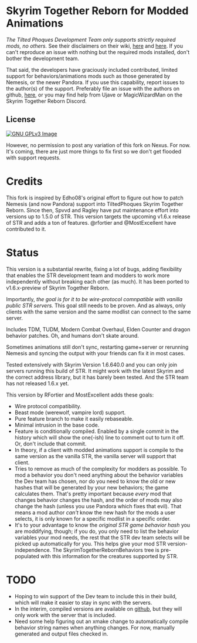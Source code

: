 # Skyrim Together Reborn for Modded Animations

_The Tilted Phoques Development Team only supports strictly required mods, no others._ See their disclaimers on their wiki, [here](https://wiki.tiltedphoques.com/tilted-online)
and [here](https://wiki.tiltedphoques.com/tilted-online/guides/getting-started#readme-before-installing). If you can't reproduce an issue with nothing but the required mods installed, 
don't bother the development team.

That said, the developers have graciously included contributed, limited support for behaviors/animations mods such as those generated by Nemesis, or the newer Pandora. If you use this capability,
report issues to the author(s) of the support. Preferably file an issue with the authors on github, [here](https://github.com/rfortier/TiltedEvolution-rwf/issues), or you may find help from Ujave or MagicWizardMan on the 
Skyrim Together Reborn Discord.

## License
[![GNU GPLv3 Image](https://www.gnu.org/graphics/gplv3-127x51.png)](http://www.gnu.org/licenses/gpl-3.0.en.html)

However, no permission to post any variation of this fork on Nexus. For now. It's coming, there are just more things to fix first so we don't get flooded with support requests.  

# Credits
This fork is inspired by Edho08's original effort to figure out how to patch Nemesis (and now Pandora) support into TiltedPhoques Skyrim Together Reborn. 
Since then, Spvvd and Ragley have put maintenance effort into versions up to 1.5.0 of STR. This version targets the upcoming v1.6.x release of STR and adds a ton of features.
@rfortier and @MostExcellent have contributed to it. 

# Status

This version is a substantial rewrite, fixing a lot of bugs, adding flexibility that enables the STR development team and modders to work more independently without breaking each other (as much). 
It has been ported to v1.6.x-preview of Skyrim Together Reborn.

Importantly, _the goal is for it to be wire-protocol comnpatible with vanilla public STR servers._ This goal still needs to be proven. And as always, only clients with the same version and the same modlist
can connect to the same server.

Includes TDM, TUDM, Modern Combat Overhaul, Elden Counter and dragon behavior patches. Oh, and humans don't skate around.

Sometimes animations still don't sync, restarting game+server or rerunning Nemesis and syncing the output with your friends can fix it in most cases.

Tested extensively with Skyrim Version 1.6.640.0 and you can only join servers running this build of STR. It might work with the latest Skyrim and the correct address library, but it has barely been tested.
And the STR team has not released 1.6.x yet.

This version by RFortier and MostExcellent adds these goals:
* Wire protocol compatibility.
* Beast mode (werewolf, vampire lord) support.
* Pure feature branch to make it easily rebaseable. 
* Minimal intrusion in the base code.
* Feature is conditionally compiled. Enabled by a single commit in the history which will show the one(-ish) line to comment out to turn it off. Or, don't include that commit.
* In theory, if a client with modded animations support is compile to the same version as the vanilla STR, the vanilla server will support that client.
* Tries to remove as much of the complexity for modders as possible. To mod a behavior you don't need anything about the behavior variables the Dev team has chosen, nor do you need
to know the old or new hashes that will be generated by your new behaviors; the game calculates them.
That's pretty important because _every_ mod that changes behavior changes the hash, and the order of mods may also change the hash (unless you use Pandora which fixes that evil).
That means a mod author _can't_ know the new hash for the mods a user selects,
it is only known for a specific modlist in a specific order.
* It's to your advantage to know the _original STR game behavior hash_ you are moddifying, though; if you do, you only need to list the behavior variables your mod needs, 
the rest that the STR dev team selects will be picked up automatically for you. This helps give your mod STR version-independence. The SkyrimTogetherRebornBehaviors tree is pre-populated with this 
information for the creatures supported by STR.

# TODO
* Hoping to win support of the Dev team to include this in their build, which will make it easier to stay in sync with the servers.
* In the interim, compiled versions are available on [github](https://github.com/rfortier/TiltedEvolution-rwf/releases), but they will only work with the server that is included.
* Need some help figuring out an xmake change to automatically compile behavior string names when anything changes. For now, manually generated and output files checked in.
